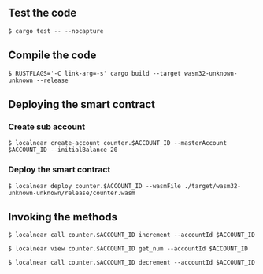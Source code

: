 ## Test the code

`$ cargo test -- --nocapture`

## Compile the code

`$ RUSTFLAGS='-C link-arg=-s' cargo build --target wasm32-unknown-unknown --release`

## Deploying the smart contract

### Create sub account

`$ localnear create-account counter.$ACCOUNT_ID --masterAccount $ACCOUNT_ID --initialBalance 20`

### Deploy the smart contract

`$ localnear deploy counter.$ACCOUNT_ID --wasmFile ./target/wasm32-unknown-unknown/release/counter.wasm`

## Invoking the methods

`$ localnear call counter.$ACCOUNT_ID increment --accountId $ACCOUNT_ID`

`$ localnear view counter.$ACCOUNT_ID get_num --accountId $ACCOUNT_ID`

`$ localnear call counter.$ACCOUNT_ID decrement --accountId $ACCOUNT_ID`
